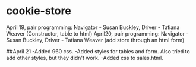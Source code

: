 # cookie-store
April 19, pair programming: Navigator - Susan Buckley, Driver - Tatiana Weaver (Constructor, table to html)
April20, pair programming: Navigator - Susan Buckley, Driver - Tatiana Weaver (add store through an html form)

##April 21
-Added 960 css.
-Added styles for tables and form. Also tried to add other styles, but they didn't work.
-Added css to sales.html.
